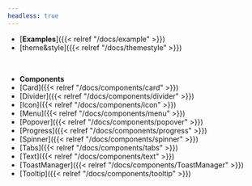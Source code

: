 ```yaml
---
headless: true
---
```


- [**Examples**]({{< relref "/docs/example" >}})
- [theme&style]({{< relref "/docs/themestyle" >}})

<br />

- **Components**
- [Card]({{< relref "/docs/components/card" >}})
- [Divider]({{< relref "/docs/components/divider" >}})
- [Icon]({{< relref "/docs/components/icon" >}})
- [Menu]({{< relref "/docs/components/menu" >}})
- [Popover]({{< relref "/docs/components/popover" >}})
- [Progress]({{< relref "/docs/components/progress" >}})
- [Spinner]({{< relref "/docs/components/spinner" >}})
- [Tabs]({{< relref "/docs/components/tabs" >}})
- [Text]({{< relref "/docs/components/text" >}})
- [ToastManager]({{< relref "/docs/components/ToastManager" >}})
- [Tooltip]({{< relref "/docs/components/tooltip" >}})
<br />
